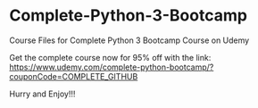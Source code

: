 # Complete-Python-3-Bootcamp
Course Files for Complete Python 3 Bootcamp Course on Udemy


Get the complete course now for 95% off with the link:
https://www.udemy.com/complete-python-bootcamp/?couponCode=COMPLETE_GITHUB

Hurry and Enjoy!!!
